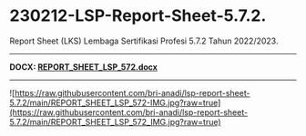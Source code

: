 # 230212-LSP-Report-Sheet-5.7.2.
Report Sheet (LKS) Lembaga Sertifikasi Profesi 5.7.2 Tahun 2022/2023.

---

**DOCX: [REPORT_SHEET_LSP_572.docx](https://github.com/bri-anadi/lsp-report-sheet-5.7.2/blob/main/REPORT_SHEET_LSP_572.docx?raw=true)**

---
![https://raw.githubusercontent.com/bri-anadi/lsp-report-sheet-5.7.2/main/REPORT_SHEET_LSP_572-IMG.jpg?raw=true](https://raw.githubusercontent.com/bri-anadi/lsp-report-sheet-5.7.2/main/REPORT_SHEET_LSP_572_IMG.jpg?raw=true)
